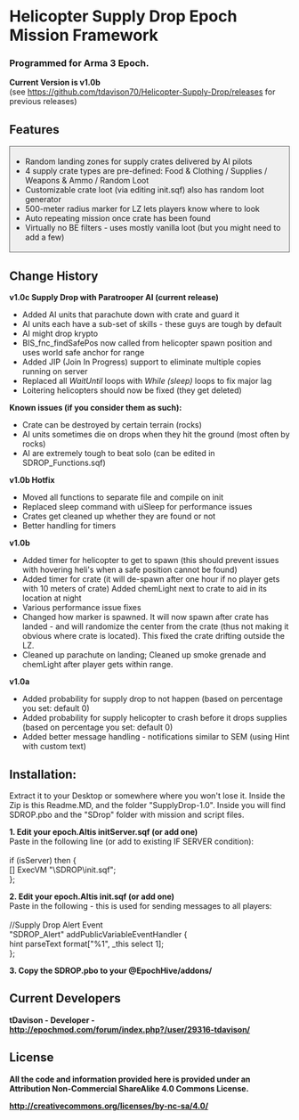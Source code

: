 <h1>Helicopter Supply Drop Epoch Mission Framework</h1>
<h3>Programmed for Arma 3 Epoch.</h3>

<strong>Current Version is v1.0b</strong><br />
(see https://github.com/tdavison70/Helicopter-Supply-Drop/releases for previous releases)

<h2>Features</h2>
<div style="padding: 4px; background: #efefef; border: 1px solid #666;">
<ul>
  <li>Random landing zones for supply crates delivered by AI pilots</li>
  <li>4 supply crate types are pre-defined: Food & Clothing / Supplies / Weapons & Ammo / Random Loot</li> 
  <li>Customizable crate loot (via editing init.sqf) also has random loot generator</li>
  <li>500-meter radius marker for LZ lets players know where to look</li>
  <li>Auto repeating mission once crate has been found</li>
  <li>Virtually no BE filters - uses mostly vanilla loot (but you might need to add a few)</li>
</ul>
</div>

<h2>Change History</h2>
<strong>v1.0c Supply Drop with Paratrooper AI (current release)</strong>
<ul>
	<li>Added AI units that parachute down with crate and guard it</li>
	<li>AI units each have a sub-set of skills - these guys are tough by default</li>
	<li>AI might drop krypto</li>
	<li>BIS_fnc_findSafePos now called from helicopter spawn position and uses world safe anchor for range</li>
	<li>Added JIP (Join In Progress) support to eliminate multiple copies running on server</li>
	<li>Replaced all <i>WaitUntil</i> loops with <i>While (sleep)</i> loops to fix major lag</li>
	<li>Loitering helicopters should now be fixed (they get deleted)</li>
</ul>

<strong>Known issues (if you consider them as such):</strong>
<ul>
	<li>Crate can be destroyed by certain terrain (rocks)</li>
	<li>AI units sometimes die on drops when they hit the ground (most often by rocks)</li>
	<li>AI are extremely tough to beat solo (can be edited in SDROP_Functions.sqf)</li>
</ul>

<strong>v1.0b Hotfix</strong>
<ul>
	<li>Moved all functions to separate file and compile on init</li>
	<li>Replaced sleep command with uiSleep for performance issues</li>
	<li>Crates get cleaned up whether they are found or not</li>
	<li>Better handling for timers</li>
</ul>

<strong>v1.0b</strong>
<ul>
	<li>Added timer for helicopter to get to spawn (this should prevent issues with hovering heli's when a safe position 	cannot be found)</li>
	<li>Added timer for crate (it will de-spawn after one hour if no player gets with 10 meters of crate)
	Added chemLight next to crate to aid in its location at night</li>
	<li>Various performance issue fixes</li>
	<li>Changed how marker is spawned. It will now spawn after crate has landed - and will randomize the center from the 	crate (thus not making it obvious where crate is located). This fixed the crate drifting outside the LZ.</li>
	<li>Cleaned up parachute on landing; Cleaned up smoke grenade and chemLight after player gets within range.</li>
</ul>

<strong>v1.0a</strong>
<ul>
	<li>Added probability for supply drop to not happen (based on percentage you set: default 0)</li>
	<li>Added probability for supply helicopter to crash before it drops supplies (based on percentage you set: default 0)</li>
	<li>Added better message handling - notifications similar to SEM (using Hint with custom text)</li>
</ul>

<h2>Installation:</h2>
Extract it to your Desktop or somewhere where you won't lose it. Inside the Zip is this Readme.MD, and the folder "SupplyDrop-1.0". Inside you will find SDROP.pbo and the "SDrop" folder with mission and script files.

<strong>1. Edit your epoch.Altis initServer.sqf (or add one)</strong><br />
Paste in the following line (or add to existing IF SERVER condition):<br /><br />
if (isServer) then {<br />
	[] ExecVM "\SDROP\init.sqf";<br />
};

<strong>2. Edit your epoch.Altis init.sqf (or add one)</strong><br />
Paste in the following - this is used for sending messages to all players:<br /><br />
//Supply Drop Alert Event<br />
"SDROP_Alert" addPublicVariableEventHandler {<br />
	hint parseText format["%1", _this select 1];<br />
};

<strong>3. Copy the SDROP.pbo to your @EpochHive/addons/ 


<h2>Current Developers</h2>

tDavison - Developer - http://epochmod.com/forum/index.php?/user/29316-tdavison/

<h2>License</h2>

All the code and information provided here is provided under an Attribution Non-Commercial ShareAlike 4.0 Commons License.

http://creativecommons.org/licenses/by-nc-sa/4.0/
